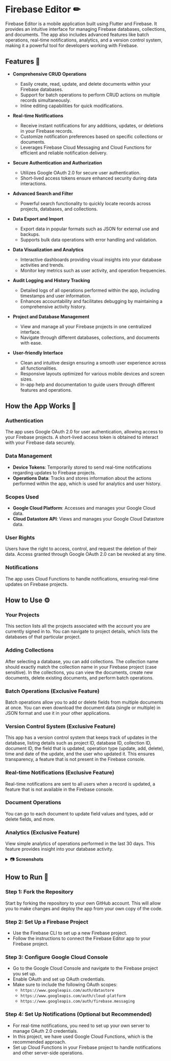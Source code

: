 # Firebase Editor ✏

Firebase Editor is a mobile application built using Flutter and Firebase. It provides an intuitive interface for managing Firebase databases, collections, and documents. The app also includes advanced features like batch operations, real-time notifications, analytics, and a version control system, making it a powerful tool for developers working with Firebase.

## Features 📃

- **Comprehensive CRUD Operations**
  - Easily create, read, update, and delete documents within your Firebase databases.
  - Support for batch operations to perform CRUD actions on multiple records simultaneously.
  - Inline editing capabilities for quick modifications.
  
- **Real-time Notifications**
  - Receive instant notifications for any additions, updates, or deletions in your Firebase records.
  - Customize notification preferences based on specific collections or documents.
  - Leverages Firebase Cloud Messaging and Cloud Functions for efficient and reliable notification delivery.
  
- **Secure Authentication and Authorization**
  - Utilizes Google OAuth 2.0 for secure user authentication.
  - Short-lived access tokens ensure enhanced security during data interactions.
  
- **Advanced Search and Filter**
  - Powerful search functionality to quickly locate records across projects, databases, and collections.
  
- **Data Export and Import**
  - Export data in popular formats such as JSON for external use and backups.
  - Supports bulk data operations with error handling and validation.
  
- **Data Visualization and Analytics**
  - Interactive dashboards providing visual insights into your database activities and trends.
  - Monitor key metrics such as user activity, and operation frequencies.
  
- **Audit Logging and History Tracking**
  - Detailed logs of all operations performed within the app, including timestamps and user information.
  - Enhances accountability and facilitates debugging by maintaining a comprehensive activity history.
  
- **Project and Database Management**
  - View and manage all your Firebase projects in one centralized interface.
  - Navigate through different databases, collections, and documents with ease.
  
- **User-friendly Interface**
  - Clean and intuitive design ensuring a smooth user experience across all functionalities.
  - Responsive layouts optimized for various mobile devices and screen sizes.
  - In-app help and documentation to guide users through different features and operations.
  

## How the App Works 📲

### Authentication
The app uses Google OAuth 2.0 for user authentication, allowing access to your Firebase projects. A short-lived access token is obtained to interact with your Firebase data securely.

### Data Management
- **Device Tokens**: Temporarily stored to send real-time notifications regarding updates to Firebase projects.
- **Operations Data**: Tracks and stores information about the actions performed within the app, which is used for analytics and user history.

### Scopes Used
- **Google Cloud Platform**: Accesses and manages your Google Cloud data.
- **Cloud Datastore API**: Views and manages your Google Cloud Datastore data.

### User Rights
Users have the right to access, control, and request the deletion of their data. Access granted through Google OAuth 2.0 can be revoked at any time.

### Notifications
The app uses Cloud Functions to handle notifications, ensuring real-time updates on Firebase projects.

## How to Use ⚙

### Your Projects
This section lists all the projects associated with the account you are currently signed in to. You can navigate to project details, which lists the databases of that particular project.

### Adding Collections
After selecting a database, you can add collections. The collection name should exactly match the collection name in your Firebase project (case sensitive). In the collections, you can view the documents, create new documents, delete existing documents, and perform batch operations.

### Batch Operations (Exclusive Feature)
Batch operations allow you to add or delete fields from multiple documents at once. You can even download the document data (single or multiple) in JSON format and use it in your other applications.

### Version Control System (Exclusive Feature)
This app has a version control system that keeps track of updates in the database, listing details such as project ID, database ID, collection ID, document ID, the field that is updated, operation type (update, add, delete), time and date of the update, and the user who updated it. This ensures transparency, a feature that is not present in the Firebase console.

### Real-time Notifications (Exclusive Feature)
Real-time notifications are sent to all users when a record is updated, a feature that is not available in the Firebase console.

### Document Operations
You can go to each document to update field values and types, add or delete fields, and more.

### Analytics (Exclusive Feature)
View simple analytics of operations performed in the last 30 days. This feature provides insight into your database activity.
<details>
<summary>📷 <b>Screenshots</b> </summary>
<br/>


Onboarding Screen 1          | Onboarding Screen 2      | Onboarding Screen 3      |  Login Screen
:-------------------------:|:-------------------------:|:-------------------------:|:-------------------------:
![splash_screen1](https://drive.google.com/uc?export=view&id=1kdflpZXEZ59Bpc06JiB06nYej5n5jfzM)|![splash_screen2](https://drive.google.com/uc?export=view&id=1n2BAS8UFomljXutzBqXJXE5GcK28wQRH)|![splash_screen3](https://drive.google.com/uc?export=view&id=1B1rxPxmVXLOpFKMXhwtGZPSBXszRLpuT)|![login_screen](https://drive.google.com/uc?export=view&id=1_Tjm9E8mdr6qUx8kDEdf2Xa6A7A3e46d)|

Welcome Screen         |  Home Screen 1        |   Home Screen 2              |  Drawer Screen
:-------------------------:|:-------------------------:|:-------------------------:|:-------------------------:
![welcome_screen](https://drive.google.com/uc?export=view&id=1cNx8fiF8q-3pkh8FvANJnTKMOb5VwKXQ)|![home_screen1](https://drive.google.com/uc?export=view&id=1WmIMNJ3m_8FhRPsAkKXTdJ6OaGBQjKQ4)|![home_screen2](https://drive.google.com/uc?export=view&id=1tqvh58mmjCFhdNMJN2Ddr2qQ7Iz_CMVy)|![drawer_screen](https://drive.google.com/uc?export=view&id=1bskO3Ih6PdzC9pXYBGplwPZCQc2tPRyt)|
  
 Projects Screen         |  Databases Screen        |   Collections Screen               |  Documents Screen
:-------------------------:|:-------------------------:|:-------------------------:|:-------------------------:
![projects_view](https://drive.google.com/uc?export=view&id=1DhSkyip6XkhoGM8I0ViDc8jSwYsS7HgH)|![database_view](https://drive.google.com/uc?export=view&id=1zQHn-wSNmqqD05BW-ClC6iA-5-BWIBDN)|![collection_view](https://drive.google.com/uc?export=view&id=1ju-Z42sYAIjHBcPW31ZqPvFHZf7OKFvM)|![document_view](https://drive.google.com/uc?export=view&id=1Q2exy6sJYFwppV_oxXJ-s56XS3h7TI7f)|
  
 Batch Operations Screen         |  User Profile Screen        |   Help Screen               |  Enable Notification Screen
:-------------------------:|:-------------------------:|:-------------------------:|:-------------------------:
![batch_operations_screen](https://drive.google.com/uc?export=view&id=1M8RDcvSuJCuWTJl-ve5PvTqyiYnomkjV)|![user_profile_screen](https://drive.google.com/uc?export=view&id=1V8tLEFhQjVswWi-6WVTySo-Xjf_lg0s2)|![help_screen](https://drive.google.com/uc?export=view&id=1gALxQE-vVwRkFvMDLXAKFT_VvGcNAVd4)|![enable_notifications_screen](https://drive.google.com/uc?export=view&id=1rUD4pqwGnyVc6HrxUJcJJ0H3Tdq92JQQ)|
  
  Edit Field Data Type Screen         |  Edit Field Value Screen       |   Add Field Screen              |  History Screen
:-------------------------:|:-------------------------:|:-------------------------:|:-------------------------:
![edit_field_type](https://drive.google.com/uc?export=view&id=1ylkfJdy6mhwFd-njxECJN0j15lzXauRr)|![edit_field_value](https://drive.google.com/uc?export=view&id=1zPhG_hEvddfezZwX2fC9o5Cr77ZbYGK8)|![add_field_view](https://drive.google.com/uc?export=view&id=1nYy6qt-N_VXIOV_dzdewFhc3FJ2j5BjQ)|![history_screen](https://drive.google.com/uc?export=view&id=1QjjoGB85o8SWrvvgu_7Mt1nu8Ohv_zfJ)|

</details>

## How to Run 📍

### Step 1: Fork the Repository
Start by forking the repository to your own GitHub account. This will allow you to make changes and deploy the app from your own copy of the code.

### Step 2: Set Up a Firebase Project
- Use the Firebase CLI to set up a new Firebase project.
- Follow the instructions to connect the Firebase Editor app to your Firebase project.

### Step 3: Configure Google Cloud Console
- Go to the Google Cloud Console and navigate to the Firebase project you set up.
- Enable OAuth and set up OAuth credentials.
- Make sure to include the following OAuth scopes:
  - `https://www.googleapis.com/auth/datastore`
  - `https://www.googleapis.com/auth/cloud-platform`
  - `https://www.googleapis.com/auth/firebase.messaging`

### Step 4: Set Up Notifications (Optional but Recommended)
- For real-time notifications, you need to set up your own server to manage OAuth 2.0 credentials.
- In this project, we have used Google Cloud Functions, which is the recommended approach.
- Set up Cloud Functions in your Firebase project to handle notifications and other server-side operations.
